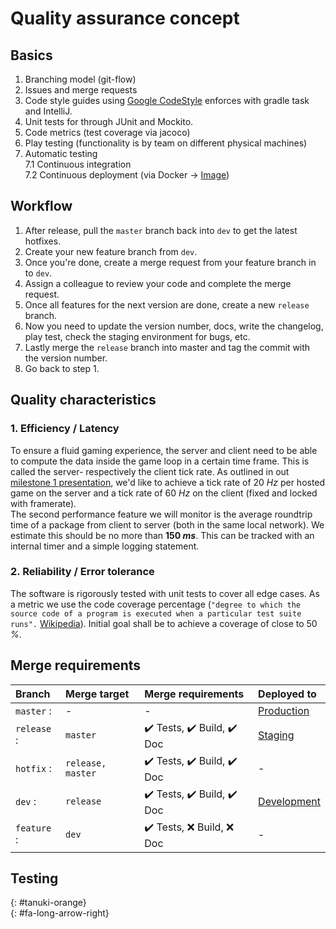 # Quality assurance concept

## Basics
1. Branching model (git-flow)
2. Issues and merge requests
3. Code style guides using [Google CodeStyle][1] enforces with gradle task and IntelliJ.  
4. Unit tests for through JUnit and Mockito.
5. Code metrics (test coverage via jacoco)
6. Play testing (functionality is by team on different physical machines)
7. Automatic testing  
  7.1 Continuous integration  
  7.2  Continuous deployment (via Docker -> [Image][2])

## Workflow
1. After release, pull the ``master`` branch back into ``dev`` to get the latest hotfixes.
2. Create your new feature branch from ``dev``.
3. Once you're done, create a merge request from your feature branch in to ``dev``.
4. Assign a colleague to review your code and complete the merge request.
5. Once all features for the next version are done, create a new ``release`` branch.
6. Now you need to update the version number, docs, write the changelog, play test, check the staging environment for bugs, etc.
7. Lastly merge the ``release`` branch into master and tag the commit with the version number.
8. Go back to step 1.


## Quality characteristics
### 1. Efficiency / Latency
To ensure a fluid gaming experience, the server and client need to be able to compute the data inside the game loop in a certain time frame. This is called the server- respectively the client tick rate. As outlined in out [milestone 1 presentation](../milestone/m1/slides/cs108-FS18-meilenstein1-gruppe11.pdf), we'd like to achieve a tick rate of 20 *Hz* per hosted game on the server and a tick rate of 60 *Hz* on the client (fixed and locked with framerate).  
The second performance feature we will monitor is the average roundtrip time of a package from client to server (both in the same local network). We estimate this should be no more than **150 *ms***. This can be tracked with an internal timer and a simple logging statement.

### 2. Reliability / Error tolerance
The software is rigorously tested with unit tests to cover all edge cases. As a metric we use the code coverage percentage (``"degree to which the source code of a program is executed when a particular test suite runs".`` [Wikipedia][6]). Initial goal shall be to achieve a coverage of close to 50 *%*.


## Merge requirements

| Branch          | Merge target        | Merge requirements         | Deployed to      |
| :-------------- | :------------------ | :------------------------- | :--------------- |
| ``master``    : | -                   | -                          | [Production][3]  |
| ``release`` :   | ``️master``         | ✔️ Tests, ✔️ Build, ✔️ Doc | [Staging][4]     |
| ``hotfix`` :    | ``release, master`` | ✔️ Tests, ✔️ Build, ✔️ Doc | -                |
| ``dev``       : | ``release``         | ✔️ Tests, ✔️ Build, ✔️ Doc | [Development][5] |
| ``feature`` :   | ``dev``             | ✔️ Tests, ❌ Build, ❌ Doc   | -                |


[1]: https://github.com/google/styleguide/blob/gh-pages/intellij-java-google-style.xml
[2]: https://hub.docker.com/u/subluminalthegame/
[3]: subluminal.tech:1790
[4]: staging.subluminal.tech:1790
[5]: dev.subluminal.tech:1790
[6]: https://en.wikipedia.org/w/index.php?title=Code_coverage&oldid=831669504
 

## Testing
{: #tanuki-orange}  
{: #fa-long-arrow-right}